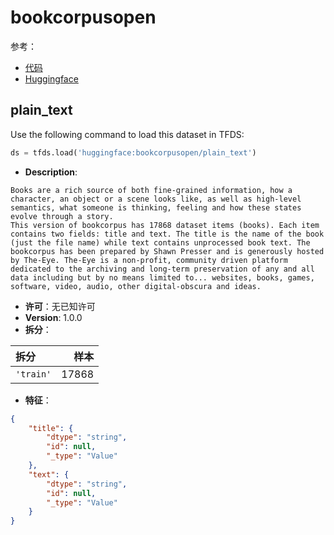 # bookcorpusopen

参考：

- [代码](https://github.com/huggingface/datasets/blob/master/datasets/bookcorpusopen)
- [Huggingface](https://huggingface.co/datasets/bookcorpusopen)

## plain_text

Use the following command to load this dataset in TFDS:

```python
ds = tfds.load('huggingface:bookcorpusopen/plain_text')
```

- **Description**:

```
Books are a rich source of both fine-grained information, how a character, an object or a scene looks like, as well as high-level semantics, what someone is thinking, feeling and how these states evolve through a story.
This version of bookcorpus has 17868 dataset items (books). Each item contains two fields: title and text. The title is the name of the book (just the file name) while text contains unprocessed book text. The bookcorpus has been prepared by Shawn Presser and is generously hosted by The-Eye. The-Eye is a non-profit, community driven platform dedicated to the archiving and long-term preservation of any and all data including but by no means limited to... websites, books, games, software, video, audio, other digital-obscura and ideas.
```

- **许可**：无已知许可
- **Version**: 1.0.0
- **拆分**：

拆分 | 样本
:-- | --:
`'train'` | 17868

- **特征**：

```json
{
    "title": {
        "dtype": "string",
        "id": null,
        "_type": "Value"
    },
    "text": {
        "dtype": "string",
        "id": null,
        "_type": "Value"
    }
}
```
